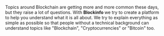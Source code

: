 <p>
  Topics around Blockchain are getting more and more common these days, but they raise a lot of questions. With <strong> Blockinfo </strong> we try to create a platform to help you understand what it is all about. We try to explain everything as simple as possible so that people without a technical background can understand topics like "Blockchain", "Cryptocurrencies" or "Bitcoin" too.
</p>